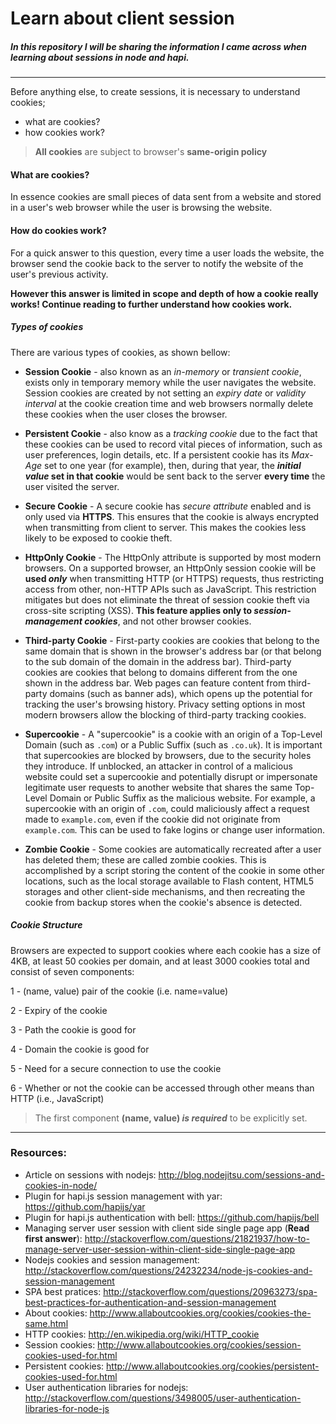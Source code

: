 # Learn about client session

##### In this repository I will be sharing the information I came across when learning about sessions in node and hapi.

---

Before anything else, to create sessions, it is necessary to understand cookies;
- what are cookies?
- how cookies work?

> **All cookies** are subject to browser's **same-origin policy**

#### What are cookies?

In essence cookies are small pieces of data sent from a website and stored in a user's
web browser while the user is browsing the website.

#### How do cookies work?

For a quick answer to this question, every time a user loads the website, the browser
send the cookie back to the server to notify the website of the user's previous activity.

**However this answer is limited in scope and depth of how a cookie really works!
Continue reading to further understand how cookies work.**

##### Types of cookies

There are various types of cookies, as shown bellow:

- **Session Cookie** - also known as an _in-memory_ or _transient cookie_, exists only in temporary memory while the user navigates the website.
Session cookies are created by not setting an *expiry date* or *validity interval* at the cookie creation time and web browsers normally delete
these cookies when the user closes the browser.

- **Persistent Cookie** - also know as a _tracking cookie_ due to the fact that these cookies can be used to record vital pieces of information, such as
user preferences, login details, etc. If a persistent cookie has its _Max-Age_ set to one year (for example), then, during that year, the **_initial value_ set in that
cookie** would be sent back to the server **every time** the user visited the server.

- **Secure Cookie** - A secure cookie has *secure attribute* enabled and is only used via **HTTPS**. This ensures that
the cookie is always encrypted when transmitting from client to server. This makes the cookies less likely to be exposed to cookie theft.

- **HttpOnly Cookie** - The HttpOnly attribute is supported by most modern browsers. On a supported browser, an HttpOnly session cookie will be **used _only_** when
transmitting HTTP (or HTTPS) requests, thus restricting access from other, non-HTTP APIs such as JavaScript. This restriction mitigates but does not eliminate the
threat of session cookie theft via cross-site scripting (XSS). **This feature applies only to _session-management cookies_**, and not other browser cookies.

- **Third-party Cookie** - First-party cookies are cookies that belong to the same domain that is shown in the browser's address bar (or that belong to the sub
  domain of the domain in the address bar). Third-party cookies are cookies that belong to domains different from the one shown in the address bar. Web pages can feature
  content from third-party domains (such as banner ads), which opens up the potential for tracking the user's browsing history. Privacy setting options in most modern browsers
  allow the blocking of third-party tracking cookies.

- **Supercookie** - A "supercookie" is a cookie with an origin of a Top-Level Domain (such as `.com`) or a Public Suffix (such as `.co.uk`). It is important that supercookies
are blocked by browsers, due to the security holes they introduce. If unblocked, an attacker in control of a malicious website could set a supercookie and potentially disrupt or
impersonate legitimate user requests to another website that shares the same Top-Level Domain or Public Suffix as the malicious website. For example, a supercookie with an origin
of `.com`, could maliciously affect a request made to `example.com`, even if the cookie did not originate from `example.com`. This can be used to fake logins or change user information.

- **Zombie Cookie** - Some cookies are automatically recreated after a user has deleted them; these are called zombie cookies. This is accomplished by a script storing the content of
the cookie in some other locations, such as the local storage available to Flash content, HTML5 storages and other client-side mechanisms, and then recreating the cookie from backup stores
when the cookie's absence is detected.

##### Cookie Structure

Browsers are expected to support cookies where each cookie has a size of 4KB, at least 50 cookies per domain, and at least 3000 cookies total and consist of seven components:

1 - (name, value) pair of the cookie (i.e. name=value)

2 - Expiry of the cookie

3 - Path the cookie is good for

4 - Domain the cookie is good for

5 - Need for a secure connection to use the cookie

6 - Whether or not the cookie can be accessed through other means than HTTP (i.e., JavaScript)

>The first component **(name, value) _is required_** to be explicitly set.


---
### Resources:
- Article on sessions with nodejs: http://blog.nodejitsu.com/sessions-and-cookies-in-node/
- Plugin for hapi.js session management with yar: https://github.com/hapijs/yar
- Plugin for hapi.js authentication with bell: https://github.com/hapijs/bell
- Managing server user session with client side single page app (**Read first answer**): http://stackoverflow.com/questions/21821937/how-to-manage-server-user-session-within-client-side-single-page-app
- Nodejs cookies and session management: http://stackoverflow.com/questions/24232234/node-js-cookies-and-session-management
- SPA best pratices: http://stackoverflow.com/questions/20963273/spa-best-practices-for-authentication-and-session-management
- About cookies: http://www.allaboutcookies.org/cookies/cookies-the-same.html
- HTTP cookies: http://en.wikipedia.org/wiki/HTTP_cookie
- Session cookies: http://www.allaboutcookies.org/cookies/session-cookies-used-for.html
- Persistent cookies: http://www.allaboutcookies.org/cookies/persistent-cookies-used-for.html
- User authentication libraries for nodejs: http://stackoverflow.com/questions/3498005/user-authentication-libraries-for-node-js
